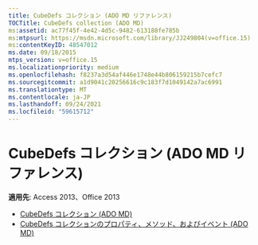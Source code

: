 ```yaml
---
title: CubeDefs コレクション (ADO MD リファレンス)
TOCTitle: CubeDefs collection (ADO MD)
ms:assetid: ac77f45f-4e42-4d5c-9482-613188fe785b
ms:mtpsurl: https://msdn.microsoft.com/library/JJ249804(v=office.15)
ms:contentKeyID: 48547012
ms.date: 09/18/2015
mtps_version: v=office.15
ms.localizationpriority: medium
ms.openlocfilehash: f8237a3d54af446e1748e44b806159215b7cefc7
ms.sourcegitcommit: a1d9041c20256616c9c183f7d1049142a7ac6991
ms.translationtype: MT
ms.contentlocale: ja-JP
ms.lasthandoff: 09/24/2021
ms.locfileid: "59615712"
---
```

# <a name="cubedefs-collection-ado-md-reference"></a>CubeDefs コレクション (ADO MD リファレンス)

**適用先**: Access 2013、Office 2013

- [CubeDefs コレクション (ADO MD)](cubedefs-collection-ado-md.md)
- [CubeDefs コレクションのプロパティ、メソッド、およびイベント (ADO MD)](cubedefs-collection-properties-methods-and-events-ado-md.md)

